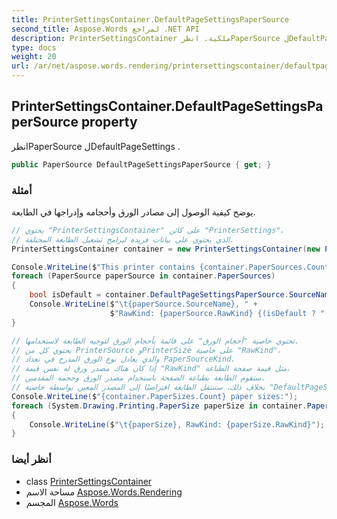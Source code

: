 ```yaml
---
title: PrinterSettingsContainer.DefaultPageSettingsPaperSource
second_title: Aspose.Words لمراجع .NET API
description: PrinterSettingsContainer ملكية. انظرPaperSource لDefaultPageSettings .
type: docs
weight: 20
url: /ar/net/aspose.words.rendering/printersettingscontainer/defaultpagesettingspapersource/
---
```

## PrinterSettingsContainer.DefaultPageSettingsPaperSource property

انظرPaperSource لDefaultPageSettings .

```csharp
public PaperSource DefaultPageSettingsPaperSource { get; }
```

### أمثلة

يوضح كيفية الوصول إلى مصادر الورق وأحجامه وإدراجها في الطابعة.

```csharp
// يحتوي "PrinterSettingsContainer" على كائن "PrinterSettings"،
// الذي يحتوي على بيانات فريدة لبرامج تشغيل الطابعة المختلفة.
PrinterSettingsContainer container = new PrinterSettingsContainer(new PrinterSettings());

Console.WriteLine($"This printer contains {container.PaperSources.Count} printer paper sources:");
foreach (PaperSource paperSource in container.PaperSources)
{
    bool isDefault = container.DefaultPageSettingsPaperSource.SourceName == paperSource.SourceName;
    Console.WriteLine($"\t{paperSource.SourceName}, " +
                      $"RawKind: {paperSource.RawKind} {(isDefault ? "(Default)" : "")}");
}

// تحتوي خاصية "أحجام الورق" على قائمة بأحجام الورق لتوجيه الطابعة لاستخدامها.
// يحتوي كل من PrinterSource وPrinterSize على خاصية "RawKind"،
// والذي يعادل نوع الورق المدرج في تعداد PaperSourceKind.
// إذا كان هناك مصدر ورق له نفس قيمة "RawKind" مثل قيمة صفحة الطباعة،
// ستقوم الطابعة بطباعة الصفحة باستخدام مصدر الورق وحجمه المقدمين.
// بخلاف ذلك، ستنتقل الطابعة افتراضيًا إلى المصدر المعين بواسطة خاصية "DefaultPageSettingsPaperSource".
Console.WriteLine($"{container.PaperSizes.Count} paper sizes:");
foreach (System.Drawing.Printing.PaperSize paperSize in container.PaperSizes)
{
    Console.WriteLine($"\t{paperSize}, RawKind: {paperSize.RawKind}");
}
```

### أنظر أيضا

* class [PrinterSettingsContainer](../)
* مساحة الاسم [Aspose.Words.Rendering](../../printersettingscontainer/)
* المجسم [Aspose.Words](../../../)


